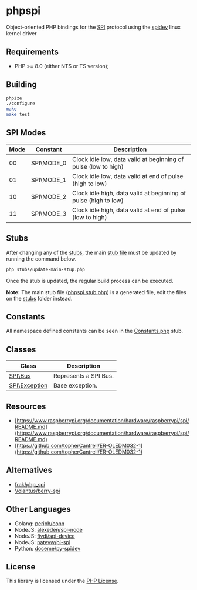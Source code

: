 # phpspi

Object-oriented PHP bindings for the [SPI](https://en.wikipedia.org/wiki/Serial_Peripheral_Interface) protocol using the [spidev](https://www.kernel.org/doc/Documentation/spi/spidev) linux kernel driver

## Requirements

- PHP >= 8.0 (either NTS or TS version);

## Building

```bash
phpize
./configure
make
make test
```

## SPI Modes

Mode | Constant   | Description
-----|------------|------------
00   | SPI\MODE_0 | Clock idle low, data valid at beginning of pulse (low to high)
01   | SPI\MODE_1 | Clock idle low, data valid at end of pulse (high to low)
10   | SPI\MODE_2 | Clock idle high, data valid at beginning of pulse (high to low)
11   | SPI\MODE_3 | Clock idle high, data valid at end of pulse (low to high)

## Stubs

After changing any of the [stubs](stubs/), the main [stub file](phpspi.stub.php) must be updated by running the command below.

```bash
php stubs/update-main-stup.php
```

Once the stub is updated, the regular build process can be executed.

**Note:** The main stub file ([phpspi.stub.php](phpspi.stub.php)) is a generated file, edit the files on the [stubs](stubs/) folder instead.

## Constants

All namespace defined constants can be seen in the [Constants.php](stubs/Constants.php) stub.

## Classes

Class                                | Description
-------------------------------------|------------
[SPI\Bus](stubs/Bus.php)             | Represents a SPI Bus.
[SPI\Exception](stubs/Exception.php) | Base exception.

## Resources

- [https://www.raspberrypi.org/documentation/hardware/raspberrypi/spi/README.md](https://www.raspberrypi.org/documentation/hardware/raspberrypi/spi/README.md)
- [https://github.com/topherCantrell/ER-OLEDM032-1](https://github.com/topherCantrell/ER-OLEDM032-1)

## Alternatives

- [frak/php_spi](https://github.com/frak/php_spi)
- [Volantus/berry-spi](https://github.com/Volantus/berry-spi)

## Other Languages

- Golang: [periph/conn](https://github.com/periph/conn)
- NodeJS: [alexeden/spi-node](https://github.com/alexeden/spi-node)
- NodeJS: [fivdi/spi-device](https://github.com/fivdi/spi-device)
- NodeJS: [natevw/pi-spi](https://github.com/natevw/pi-spi)
- Python: [doceme/py-spidev](https://github.com/doceme/py-spidev)

## License

This library is licensed under the [PHP License](LICENSE).
